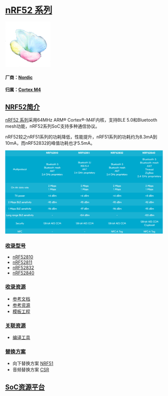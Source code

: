 ﻿# [nRF52 系列](https://github.com/sochub/nRF52)
[![sites](SoC/qitas.png)](http://www.qitas.cn) 
#### 厂商：[Nordic](https://github.com/sochub/Nordic) 
#### 归属：[Cortex M4](https://github.com/sochub/CM4) 
## [NRF52简介](https://github.com/sochub/nRF52/wiki)

[nRF52 系列](https://github.com/sochub/nRF52)采用64MHz ARM® Cortex®-M4F内核，支持BLE 5.0和Bluetooth mesh功能，nRF52系列SoC支持多种通信协议。

nRF52较之nRF51系列的功耗降低，性能提升，nRF51系列的功耗约为8.3mA到10mA，而nRF52832的峰值功耗也才5.5mA。

[![sites](SoC/NRF52.png)](https://www.nordicsemi.com/Products/Low-power-short-range-wireless/Bluetooth-low-energy) 



### [收录型号](https://github.com/sochub/nRF52)

* [nRF52810](https://github.com/sochub/nRF52810) 
* [nRF52811](https://github.com/sochub/nRF52811) 
* [nRF52832](https://github.com/sochub/nRF52832) 
* [nRF52840](https://github.com/sochub/nRF52840) 

### [收录资源](https://github.com/sochub/nRF52)

* [参考文档](docs/)
* [参考资源](src/)
* [模板工程](demo/)

### [关联资源](https://github.com/sochub)

* [编译工具](https://github.com/sochub/arm-none-eabi)

### [替换方案](https://github.com/sochub)

* 向下替换方案 [NRF51](NRF51) 
* 音频替换方案 [CSR](https://github.com/sochub/CSR) 

##  [SoC资源平台](http://www.qitas.cn)

